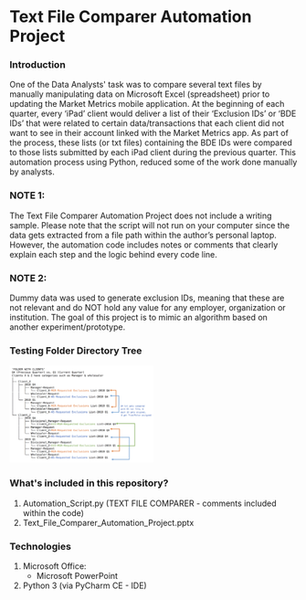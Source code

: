 # Text File Comparer Automation Project

### Introduction

One of the Data Analysts' task was to compare several text files by manually manipulating data on Microsoft Excel (spreadsheet) 
prior to updating the Market Metrics mobile application. At the beginning of each quarter, every ‘iPad’ client would deliver a list 
of their ‘Exclusion IDs’ or ‘BDE IDs’ that were related to certain data/transactions that each client did not want to see in their 
account linked with the Market Metrics app. As part of the process, these lists (or txt files) containing the BDE IDs were compared 
to those lists submitted by each iPad client during the previous quarter. This automation process using Python, reduced some of the 
work done manually by analysts.

### NOTE 1:
The Text File Comparer Automation Project does not include a writing sample. Please note that the script will not run on your computer 
since the data gets extracted from a file path within the author’s personal laptop. However, the automation code includes notes or 
comments that clearly explain each step and the logic behind every code line.

### NOTE 2: 
Dummy data was used to generate exclusion IDs, meaning that these are not relevant and do NOT hold any value for any 
employer, organization or institution. The goal of this project is to mimic an algorithm based on another 
experiment/prototype.

### Testing Folder Directory Tree
<img src="Images/Testing_File_Directory_Tree.png" width="50%">

### What's included in this repository?

1. Automation_Script.py (TEXT FILE COMPARER - comments included within the code)
2. Text_File_Comparer_Automation_Project.pptx

### Technologies

1. Microsoft Office:
	* Microsoft PowerPoint
2. Python 3 (via PyCharm CE - IDE)
